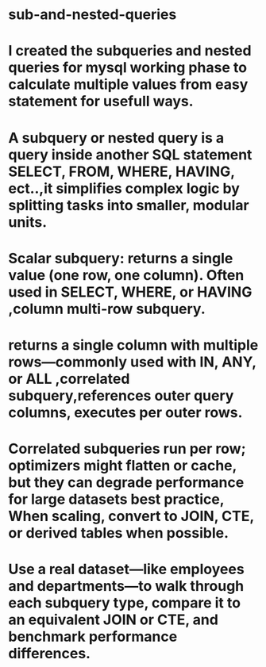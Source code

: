# sub-and-nested-queries

# I created the subqueries and nested queries for mysql working phase to calculate multiple values from easy statement for usefull ways.

# A subquery or nested query is a query inside another SQL statement SELECT, FROM, WHERE, HAVING, ect..,it simplifies complex logic by splitting tasks into smaller, modular units.

# Scalar subquery: returns a single value (one row, one column). Often used in SELECT, WHERE, or HAVING ,column multi-row subquery.

# returns a single column with multiple rows—commonly used with IN, ANY, or ALL ,correlated subquery,references outer query columns, executes per outer rows.

# Correlated subqueries run per row; optimizers might flatten or cache, but they can degrade performance for large datasets best practice, When scaling, convert to JOIN, CTE, or derived tables when possible.

# Use a real dataset—like employees and departments—to walk through each subquery type, compare it to an equivalent JOIN or CTE, and benchmark performance differences.
